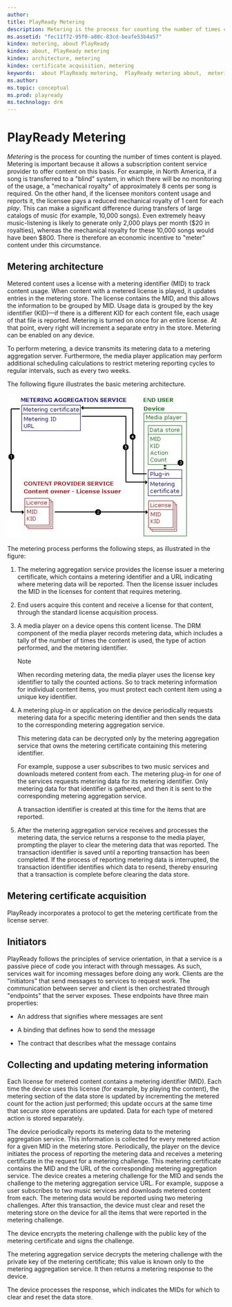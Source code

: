 ```yaml
---
author:
title: PlayReady Metering
description: Metering is the process for counting the number of times content is played.
ms.assetid: "fec11f72-95f0-a80c-83cd-beafe53b4a57"
kindex: metering, about PlayReady
kindex: about, PlayReady metering
kindex: architecture, metering
kindex: certificate acquisition, metering
keywords:  about PlayReady metering,  PlayReady metering about,  metering architecture,  metering certificate acquisition
ms.author:
ms.topic: conceptual
ms.prod: playready
ms.technology: drm
---
```



# PlayReady Metering


*Metering* is the process for counting the number of times content is played. Metering is important because it allows a subscription content service provider to offer content on this basis. For example, in North America, if a song is transferred to a "blind" system, in which there will be no monitoring of the usage, a "mechanical royalty" of approximately 8 cents per song is required. On the other hand, if the licensee monitors content usage and reports it, the licensee pays a reduced mechanical royalty of 1 cent for each *play*. This can make a significant difference during transfers of large catalogs of music (for example, 10,000 songs). Even extremely heavy music-listening is likely to generate only 2,000 plays per month ($20 in royalties), whereas the mechanical royalty for these 10,000 songs would have been $800. There is therefore an economic incentive to "meter" content under this circumstance.

<a id="ID4EZ"></a>



## Metering architecture


Metered content uses a license with a metering identifier (MID) to track content usage. When content with a metered license is played, it updates entries in the metering store. The license contains the MID, and this allows the information to be grouped by MID. Usage data is grouped by the key identifier (KID)&mdash;if there is a different KID for each content file, each usage of that file is reported. Metering is turned on once for an entire license. At that point, every right will increment a separate entry in the store. Metering can be enabled on any device.


To perform metering, a device transmits its metering data to a metering aggregation server. Furthermore, the media player application may perform additional scheduling calculations to restrict metering reporting cycles to regular intervals, such as every two weeks.


The following figure illustrates the basic metering architecture.


![Metering](../images/image26_18.jpg)


The metering process performs the following steps, as illustrated in the figure:

   1. The metering aggregation service provides the license issuer a metering certificate, which contains a metering identifier and a URL indicating where metering data will be reported. Then the license issuer includes the MID in the licenses for content that requires metering.

   1. End users acquire this content and receive a license for that content, through the standard license acquisition process.

   1. A media player on a device opens this content license. The DRM component of the media player records metering data, which includes a tally of the number of times the content is used, the type of action performed, and the metering identifier.

      > [!NOTE]
      > When recording metering data, the media player uses the license key identifier to tally the counted actions. So to track metering information for individual content items, you must protect each content item using a unique key identifier.

   1. A metering plug-in or application on the device periodically requests metering data for a specific metering identifier and then sends the data to the corresponding metering aggregation service.

      This metering data can be decrypted only by the metering aggregation service that owns the metering certificate containing this metering identifier.

      For example, suppose a user subscribes to two music services and downloads metered content from each. The metering plug-in for one of the services requests metering data for its metering identifier. Only metering data for that identifier is gathered, and then it is sent to the corresponding metering aggregation service.

      A transaction identifier is created at this time for the items that are reported.

   1. After the metering aggregation service receives and processes the metering data, the service returns a response to the media player, prompting the player to clear the metering data that was reported. The transaction identifier is saved until a reporting transaction has been completed. If the process of reporting metering data is interrupted, the transaction identifier identifies which data to resend, thereby ensuring that a transaction is complete before clearing the data store.


<a id="ID4EQC"></a>



## Metering certificate acquisition


PlayReady incorporates a protocol to get the metering certificate from the license server.

<a id="ID4EXC"></a>



## Initiators


PlayReady follows the principles of service orientation, in that a service is a passive piece of code you interact with through messages. As such, services wait for incoming messages before doing any work. Clients are the "initiators" that send messages to services to request work. The communication between server and client is then orchestrated through "endpoints" that the server exposes. These endpoints have three main properties:

   *  An address that signifies where messages are sent

   *  A binding that defines how to send the message

   *  The contract that describes what the message contains


<a id="ID4END"></a>



## Collecting and updating metering information


Each license for metered content contains a metering identifier (MID). Each time the device uses this license (for example, by playing the content), the metering section of the data store is updated by incrementing the metered count for the action just performed; this update occurs at the same time that secure store operations are updated. Data for each type of metered action is stored separately.


The device periodically reports its metering data to the metering aggregation service. This information is collected for every metered action for a given MID in the metering store. Periodically, the player on the device initiates the process of reporting the metering data and receives a metering certificate in the request for a metering challenge. This metering certificate contains the MID and the URL of the corresponding metering aggregation service. The device creates a metering challenge for the MID and sends the challenge to the metering aggregation service URL. For example, suppose a user subscribes to two music services and downloads metered content from each. The metering data would be reported using two metering challenges. After this transaction, the device must clear and reset the metering store on the device for all the items that were reported in the metering challenge.


The device encrypts the metering challenge with the public key of the metering certificate and signs the challenge.


The metering aggregation service decrypts the metering challenge with the private key of the metering certificate; this value is known only to the metering aggregation service. It then returns a metering response to the device.


The device processes the response, which indicates the MIDs for which to clear and reset the data store.

